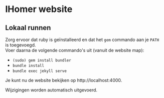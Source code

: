 # IHomer website

## Lokaal runnen
Zorg ervoor dat ruby is geïnstalleerd en dat het `gem` commando aan je
`PATH` is toegevoegd.  
Voer daarna de volgende commando's uit (vanuit de website map):
- `(sudo) gem install bundler`
- `bundle install`
- `bundle exec jekyll serve`

Je kunt nu de website bekijken op http://localhost:4000.

Wijzigingen worden automatisch uitgevoerd.
